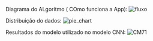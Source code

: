 Diagrama do ALgoritmo ( COmo funciona a App):
![fluxo](https://github.com/itsdudas/USAI/assets/139965188/665ce26a-e9b5-42c5-906b-00ef8f846e42)



Distribuição do dados:
![pie_chart](https://github.com/itsdudas/USAI/assets/139965188/698d7ac6-80e0-420f-be15-dea8b05e1527)



Resultados do modelo utilizado no modelo CNN:
![CM71](https://github.com/itsdudas/USAI/assets/139965188/cff77169-3e48-4198-a023-00bb1f64c16e)

